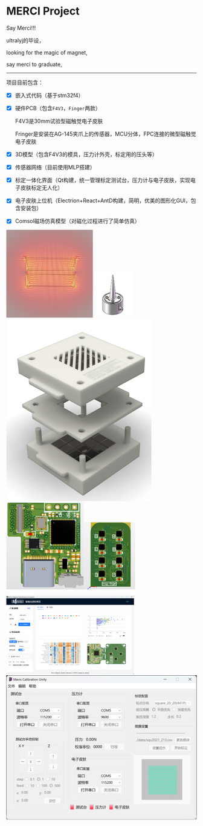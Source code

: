 # MERCI Project

Say Merci!!!

ultralyj的毕设，

looking for the magic of magnet,

say merci to graduate,

------------------------------

项目目前包含：

- [x] 嵌入式代码（基于stm32f4）
- [x] 硬件PCB（包含`F4V3`，`Finger`两款）

  F4V3是30mm试验型磁触觉电子皮肤

  Fringer是安装在AG-145夹爪上的传感器，MCU分体，FPC连接的微型磁触觉电子皮肤

- [x] 3D模型（包含F4V3的模具，压力计外壳，标定用的压头等）

- [x] 传感器网络（目前使用MLP搭建）
- [x] 标定一体化界面（Qt构建，统一管理标定测试台，压力计与电子皮肤，实现电子皮肤标定无人化）
- [x] 电子皮肤上位机（Electrion+React+AntD构建，简明，优美的图形化GUI，包含安装包）
- [x] Comsol磁场仿真模型（对磁化过程进行了简单仿真）

<img src="Simulation/magnet filed.png" alt="magnet filed" style="zoom:25%;" /> <img src="assets/indenter.png" alt="magnet filed" style="zoom:50%;" /> <img src="assets/mod.png" alt="mod" style="zoom:50%;" /><img src="assets/proc.png" alt="proc" style="zoom:25%;" /><img src="assets/finger.png" alt="finger" style="zoom:25%;" />

<img src="assets/mevis.png" alt="mevis" style="zoom: 33%;" />

<img src="assets/mc.png" alt="mavis calibration unity" style="zoom: 50%;" />